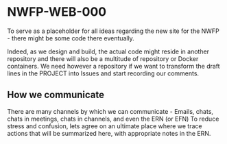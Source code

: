 # NWFP-WEB-000
To serve as a placeholder for all ideas regarding the new site for the NWFP - there might be some code there eventually. 

Indeed, as we design and build, the actual code might reside in another repository and there will also be a multitude of repository or Docker containers. 
We need however a repository if we want to transform the draft lines in the PROJECT into Issues and start recording our comments. 

## How we communicate 

There are many channels by which we can communicate - Emails, chats, chats in meetings, chats in channels, and even the ERN (or EFN) 
To reduce stress and confusion, lets agree on an ultimate place where we trace actions that will be summarized here, with appropriate notes in the ERN. 

